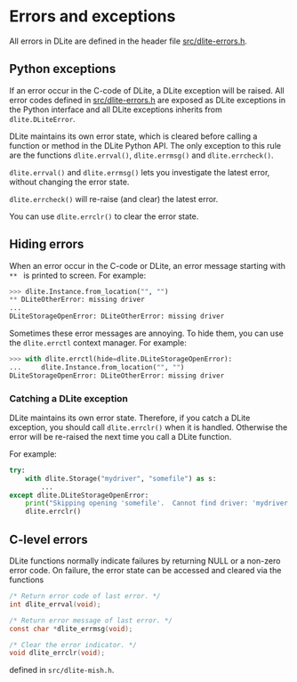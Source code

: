 Errors and exceptions
=====================
All errors in DLite are defined in the header file [src/dlite-errors.h].


Python exceptions
-----------------
If an error occur in the C-code of DLite, a DLite exception will be raised.
All error codes defined in [src/dlite-errors.h] are exposed as DLite exceptions in the Python interface and all DLite exceptions inherits from `dlite.DLiteError`.

DLite maintains its own error state, which is cleared before calling a function or method in the DLite Python API.
The only exception to this rule are the functions `dlite.errval()`, `dlite.errmsg()` and `dlite.errcheck()`.

`dlite.errval()` and `dlite.errmsg()` lets you investigate the latest error, without changing the error state.

`dlite.errcheck()` will re-raise (and clear) the latest error.

You can use `dlite.errclr()` to clear the error state.


Hiding errors
-------------
When an error occur in the C-code or  DLite, an error message starting with `** ` is printed to screen. For example:

```python
>>> dlite.Instance.from_location("", "")
** DLiteOtherError: missing driver
...
DLiteStorageOpenError: DLiteOtherError: missing driver
```

Sometimes these error messages are annoying.
To hide them, you can use the `dlite.errctl` context manager.
For example:

```python
>>> with dlite.errctl(hide=dlite.DLiteStorageOpenError):
...     dlite.Instance.from_location("", "")
DLiteStorageOpenError: DLiteOtherError: missing driver
```



### Catching a DLite exception
DLite maintains its own error state.  Therefore, if you catch a DLite exception, you should call `dlite.errclr()` when it is handled.  Otherwise the error will be re-raised the next time you call a DLite function.

For example:

```python
try:
    with dlite.Storage("mydriver", "somefile") as s:
        ...
except dlite.DLiteStorageOpenError:
    print("Skipping opening 'somefile'.  Cannot find driver: 'mydriver'")
    dlite.errclr()
```


C-level errors
--------------
DLite functions normally indicate failures by returning NULL or a non-zero error code.
On failure, the error state can be accessed and cleared via the functions

```c
/* Return error code of last error. */
int dlite_errval(void);

/* Return error message of last error. */
const char *dlite_errmsg(void);

/* Clear the error indicator. */
void dlite_errclr(void);
```

defined in `src/dlite-mish.h`.



[src/dlite-errors.h]: https://github.com/SINTEF/dlite/blob/master/src/dlite-errors.h
